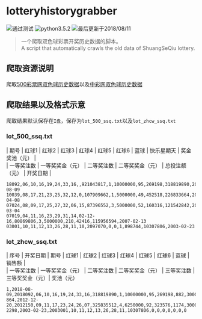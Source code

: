 # lotteryhistorygrabber
![通过测试](https://img.shields.io/badge/build-passing-green.svg)
![python3.5.2](https://img.shields.io/badge/python-3.5.2-blue.svg)
![最后更新于2018/08/11](https://img.shields.io/badge/update-2018.08.11-blue.svg)

>一个爬取双色球彩票开奖历史数据的脚本。<br>
>A script that automatically crawls the old data of ShuangSeQiu lottery.

## 爬取资源说明
爬取[500彩票网双色球历史数据](http://datachart.500.com/ssq/history/history.shtml)以及[中彩网双色球历史数据](http://www.zhcw.com/kj/qg/ssq/wqcx/)

## 爬取结果以及格式示意
爬取结果默认保存在`I盘`，保存为`lot_500_ssq.txt`以及`lot_zhcw_ssq.txt`

### lot_500_ssq.txt

| 期号 | 红球1 | 红球2 | 红球3 | 红球4 | 红球5 | 红球6 | 蓝球 | 快乐星期天 | 奖金奖池（元） |  
| 一等奖注数 | 一等奖奖金（元） | 二等奖注数 | 二等奖奖金（元） | 总投注额（元） | 开奖日期 |
```
18092,06,10,16,19,24,33,16,,921043817,1,10000000,95,269198,318819890,2018-08-09
10039,08,17,21,23,25,32,12,0,107909662,1,5000000,49,452518,226833664,2010-04-08
07024,08,09,17,25,27,32,06,15,87396552,3,5000000,52,160316,121542842,2007-03-04
07019,04,11,16,23,29,31,14,02-12-16,80869806,3,5000000,210,42416,115956594,2007-02-13
03001,10,11,12,13,26,28,11,10,2097070,0,0,1,898744,10307806,2003-02-23
```

### lot_zhcw_ssq.txt
| 序号 | 开奖日期 | 期号 | 红球1 | 红球2 | 红球3 | 红球4 | 红球5 | 红球6 | 蓝球 | 销售额 |  
| 一等奖注数 | 一等奖奖金（元） | 二等奖注数 | 二等奖奖金（元） | 三等奖注数 | 三等奖奖金（元）| 奖池（元）
```
1,2018-08-09,2018092,06,10,16,19,24,33,16,318819890,1,10000000,95,269198,882,3000,921043817
864,2012-12-20,2012150,09,11,17,23,24,26,07,325835512,4,6250000,92,323576,1174,3000,140248364
2298,2003-02-23,2003001,10,11,12,13,26,28,11,10307806,0,0,0,0,0,0,0
```
